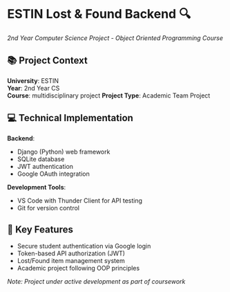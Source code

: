 # ESTIN Lost & Found Backend 🔍  
*2nd Year Computer Science Project - Object Oriented Programming Course*

## 📚 Project Context  
**University**: ESTIN  
**Year**: 2nd Year CS  
**Course**: multidisciplinary project 
**Project Type**: Academic Team Project  

## 💻 Technical Implementation  
**Backend**:  
- Django (Python) web framework  
- SQLite database  
- JWT authentication  
- Google OAuth integration  

**Development Tools**:  
- VS Code with Thunder Client for API testing  
- Git for version control  

## 🔐 Key Features  
- Secure student authentication via Google login  
- Token-based API authorization (JWT)  
- Lost/Found item management system  
- Academic project following OOP principles  

*Note: Project under active development as part of coursework*
